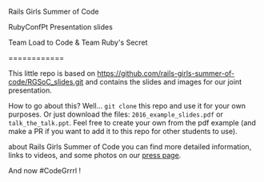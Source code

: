 Rails Girls Summer of Code

RubyConfPt Presentation slides

Team Load to Code & Team Ruby's Secret

============

This little repo is based on https://github.com/rails-girls-summer-of-code/RGSoC_slides.git and contains the slides and images for our joint presentation.

How to go about this? Well... ```git clone``` this repo and use it for your own purposes.
Or just download the files: `2016_example_slides.pdf` or `talk_the_talk.ppt`. Feel free to create your own from the pdf example (and make a PR if you want to add it to this repo for other students to use).  

about Rails Girls Summer of Code you can find more detailed information, links to videos, and some photos on our [press page](http://railsgirlssummerofcode.org/about/press/).  

And now #CodeGrrrl !
